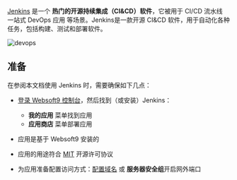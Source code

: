 [Jenkins](https://www.jenkins.io/) 是一个 **热门的开源持续集成（CI&CD）软件**，它被用于 CI/CD 流水线 一站式 DevOps 应用  等场景。Jenkins是一款开源 CI&CD 软件，用于自动化各种任务，包括构建、测试和部署软件。


![devops](https://libs.websoft9.com/Websoft9/DocsPicture/zh/jenkins/jenkins_is_the_hub_CD_Devops.png)


## 准备

在参阅本文档使用 Jenkins 时，需要确保如下几点：

- [登录 Websoft9 控制台](./login-console)，然后找到（或安装）Jenkins：
  - **我的应用** 菜单找到应用 
  - **应用商店** 菜单部署应用

- 应用是基于 Websoft9 安装的


- 应用的用途符合 [MIT](https://opensource.org/licenses/MIT) 开源许可协议


- 为应用准备配置访问方式：[配置域名](./domain-set) 或 **服务器安全组**开启网外端口